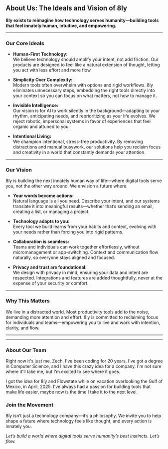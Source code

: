 ## About Us: The Ideals and Vision of 8ly

**8ly exists to reimagine how technology serves humanity—building tools that feel innately human, intuitive, and empowering.**

---

### Our Core Ideals

- **Human-First Technology:**  
  We believe technology should amplify your intent, not add friction. Our products are designed to feel like a natural extension of thought, letting you act with less effort and more flow.

- **Simplicity Over Complexity:**  
  Modern tools often overwhelm with options and rigid workflows. 8ly eliminates unnecessary steps, embedding the right tools directly into your context so you can focus on what matters, not how to manage it.

- **Invisible Intelligence:**  
  Our vision is for AI to work silently in the background—adapting to your rhythm, anticipating needs, and reprioritizing as your life evolves. We reject robotic, impersonal systems in favor of experiences that feel organic and attuned to you.

- **Intentional Living:**  
  We champion intentional, stress-free productivity. By removing distractions and manual busywork, our solutions help you reclaim focus and creativity in a world that constantly demands your attention.

---

### Our Vision

8ly is building the next innately human way of life—where digital tools serve you, not the other way around. We envision a future where:

- **Your words become actions:**  
  Natural language is all you need. Describe your intent, and our systems translate it into meaningful results—whether that’s sending an email, creating a list, or managing a project.

- **Technology adapts to you:**  
  Every tool we build learns from your habits and context, evolving with your needs rather than forcing you into rigid patterns.

- **Collaboration is seamless:**  
  Teams and individuals can work together effortlessly, without micromanagement or app-switching. Context and communication flow naturally, so everyone stays aligned and focused.

- **Privacy and trust are foundational:**  
  We design with privacy in mind, ensuring your data and intent are respected. Integrations and features are added thoughtfully, never at the expense of your security or comfort.

---

### Why This Matters

We live in a distracted world. Most productivity tools add to the noise, demanding more attention and effort. 8ly is committed to reclaiming focus for individuals and teams—empowering you to live and work with intention, clarity, and flow.

---

---

### About Our Team

Right now it's just me, Zech. I've been coding for 20 years, I've got a degree in Computer Science, and I have this crazy idea for a company. I'm not sure where it'll take me, but I'm excited to see where it goes.

I got the idea for 8ly and Flowstate while on vacation overlooking the Gulf of Mexico, in April, 2025. I've always had a passion for building tools that make life easier, maybe now is the time I take it to the next level.

### Join the Movement

8ly isn’t just a technology company—it’s a philosophy. We invite you to help shape a future where technology feels like thought, and every action is innately you.

*Let’s build a world where digital tools serve humanity’s best instincts. Let’s flow.*